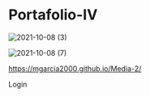 # Portafolio-IV



![2021-10-08 (3)](https://user-images.githubusercontent.com/79670236/136601361-6eacff2f-9f25-4b4d-b29a-7d220d5a6556.png)

![2021-10-08 (7)](https://user-images.githubusercontent.com/79670236/136602760-162e3873-4e78-4955-8108-5244e293effa.png)

https://mgarcia2000.github.io/Media-2/

Login
